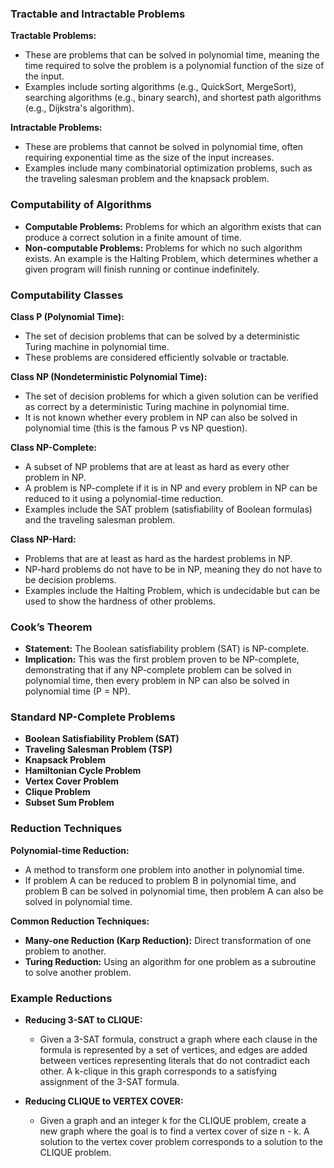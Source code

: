 ### Tractable and Intractable Problems

**Tractable Problems:**
- These are problems that can be solved in polynomial time, meaning the time required to solve the problem is a polynomial function of the size of the input.
- Examples include sorting algorithms (e.g., QuickSort, MergeSort), searching algorithms (e.g., binary search), and shortest path algorithms (e.g., Dijkstra's algorithm).

**Intractable Problems:**
- These are problems that cannot be solved in polynomial time, often requiring exponential time as the size of the input increases.
- Examples include many combinatorial optimization problems, such as the traveling salesman problem and the knapsack problem.

### Computability of Algorithms

- **Computable Problems:** Problems for which an algorithm exists that can produce a correct solution in a finite amount of time.
- **Non-computable Problems:** Problems for which no such algorithm exists. An example is the Halting Problem, which determines whether a given program will finish running or continue indefinitely.

### Computability Classes

**Class P (Polynomial Time):**
- The set of decision problems that can be solved by a deterministic Turing machine in polynomial time.
- These problems are considered efficiently solvable or tractable.
  
**Class NP (Nondeterministic Polynomial Time):**
- The set of decision problems for which a given solution can be verified as correct by a deterministic Turing machine in polynomial time.
- It is not known whether every problem in NP can also be solved in polynomial time (this is the famous P vs NP question).

**Class NP-Complete:**
- A subset of NP problems that are at least as hard as every other problem in NP.
- A problem is NP-complete if it is in NP and every problem in NP can be reduced to it using a polynomial-time reduction.
- Examples include the SAT problem (satisfiability of Boolean formulas) and the traveling salesman problem.

**Class NP-Hard:**
- Problems that are at least as hard as the hardest problems in NP.
- NP-hard problems do not have to be in NP, meaning they do not have to be decision problems.
- Examples include the Halting Problem, which is undecidable but can be used to show the hardness of other problems.

### Cook’s Theorem

- **Statement:** The Boolean satisfiability problem (SAT) is NP-complete.
- **Implication:** This was the first problem proven to be NP-complete, demonstrating that if any NP-complete problem can be solved in polynomial time, then every problem in NP can also be solved in polynomial time (P = NP).

### Standard NP-Complete Problems

- **Boolean Satisfiability Problem (SAT)**
- **Traveling Salesman Problem (TSP)**
- **Knapsack Problem**
- **Hamiltonian Cycle Problem**
- **Vertex Cover Problem**
- **Clique Problem**
- **Subset Sum Problem**

### Reduction Techniques

**Polynomial-time Reduction:**
- A method to transform one problem into another in polynomial time.
- If problem A can be reduced to problem B in polynomial time, and problem B can be solved in polynomial time, then problem A can also be solved in polynomial time.
  
**Common Reduction Techniques:**
- **Many-one Reduction (Karp Reduction):** Direct transformation of one problem to another.
- **Turing Reduction:** Using an algorithm for one problem as a subroutine to solve another problem.

### Example Reductions

- **Reducing 3-SAT to CLIQUE:**
  - Given a 3-SAT formula, construct a graph where each clause in the formula is represented by a set of vertices, and edges are added between vertices representing literals that do not contradict each other. A k-clique in this graph corresponds to a satisfying assignment of the 3-SAT formula.
  
- **Reducing CLIQUE to VERTEX COVER:**
  - Given a graph and an integer k for the CLIQUE problem, create a new graph where the goal is to find a vertex cover of size n - k. A solution to the vertex cover problem corresponds to a solution to the CLIQUE problem.